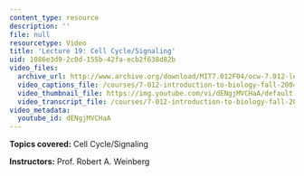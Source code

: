 ```yaml
---
content_type: resource
description: ''
file: null
resourcetype: Video
title: 'Lecture 19: Cell Cycle/Signaling'
uid: 1086e3d9-2c0d-155b-42fa-ecb2f638d82b
video_files:
  archive_url: http://www.archive.org/download/MIT7.012F04/ocw-7.012-lec19-27oct2004-220k.mp4
  video_captions_file: /courses/7-012-introduction-to-biology-fall-2004/5ba71bcd42db5361978108679efdc676_dENgjMVCHaA.vtt
  video_thumbnail_file: https://img.youtube.com/vi/dENgjMVCHaA/default.jpg
  video_transcript_file: /courses/7-012-introduction-to-biology-fall-2004/1af61f98e7a4ac600092b460ecb78c52_dENgjMVCHaA.pdf
video_metadata:
  youtube_id: dENgjMVCHaA
---
```


**Topics covered:** Cell Cycle/Signaling

**Instructors:** Prof. Robert A. Weinberg